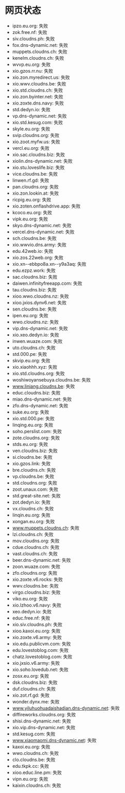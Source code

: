 # 网页状态
- ipzo.eu.org: 失败
- zok.free.nf: 失败
- siv.cloudns.ph: 失败
- fox.dns-dynamic.net: 失败
- muppets.cloudns.ch: 失败
- kenelm.cloudns.ch: 失败
- wvvp.eu.org: 失败
- xio.gzos.rr.nu: 失败
- xio.zon.myredirect.us: 失败
- xio.wwv.cloudns.be: 失败
- xio.std.cloudns.ch: 失败
- xio.zon.byinter.net: 失败
- xio.zoxte.dns.navy: 失败
- std.dedyn.io: 失败
- vp.dns-dynamic.net: 失败
- xio.std.kesug.com: 失败
- skyle.eu.org: 失败
- svip.cloudns.org: 失败
- xio.zoot.myfw.us: 失败
- vercl.eu.org: 失败
- xio.sac.cloudns.biz: 失败
- xiolin.dns-dynamic.net: 失败
- xio.stu.loveslife.biz: 失败
- vice.cloudns.be: 失败
- linwen.rf.gd: 失败
- pan.cloudns.org: 失败
- xio.zon.lookin.at: 失败
- ricpig.eu.org: 失败
- xio.zoten.onflashdrive.app: 失败
- kcoco.eu.org: 失败
- vipk.eu.org: 失败
- skyo.dns-dynamic.net: 失败
- vercel.dns-dynamic.net: 失败
- sch.cloudns.be: 失败
- xio.wwvio.dns.army: 失败
- edu.42web.io: 失败
- xio.zos.22web.org: 失败
- xio.xn--ebbpo8a.xn--y9a3aq: 失败
- edu.ezpz.work: 失败
- sac.cloudns.biz: 失败
- daiwen.infinityfreeapp.com: 失败
- tau.cloudns.biz: 失败
- xioo.wwo.cloudns.nz: 失败
- xioo.jxios.dynv6.net: 失败
- sen.cloudns.be: 失败
- ipen.eu.org: 失败
- wwo.cloudns.nz: 失败
- vip.dns-dynamic.net: 失败
- xio.xeo.dedyn.io: 失败
- inwen.wuaze.com: 失败
- uto.cloudns.ch: 失败
- std.000.pe: 失败
- skvip.eu.org: 失败
- xio.xiaohhh.xyz: 失败
- xio.std.cloudns.org: 失败
- woshiwoyansebuya.cloudns.be: 失败
- www.liniang.cloudns.be: 失败
- educ.cloudns.biz: 失败
- miao.dns-dynamic.net: 失败
- zfo.dns-dynamic.net: 失败
- suke.eu.org: 失败
- xio.std.000.pe: 失败
- linqing.eu.org: 失败
- soho.perslist.com: 失败
- zote.cloudns.org: 失败
- stds.eu.org: 失败
- ven.cloudns.biz: 失败
- si.cloudns.be: 失败
- xio.gzos.link: 失败
- bre.cloudns.ch: 失败
- vp.cloudns.be: 失败
- std.cloudns.org: 失败
- zoot.unaux.com: 失败
- std.great-site.net: 失败
- zot.dedyn.io: 失败
- vx.cloudns.ch: 失败
- linqin.eu.org: 失败
- xongan.eu.org: 失败
- www.muppets.cloudns.ch: 失败
- lzi.cloudns.ch: 失败
- mov.cloudns.org: 失败
- cdue.cloudns.ch: 失败
- vast.cloudns.ch: 失败
- beer.dns-dynamic.net: 失败
- zoon.wuaze.com: 失败
- zfo.cloudns.org: 失败
- xio.zoxte.v6.rocks: 失败
- wwv.cloudns.be: 失败
- virgo.cloudns.biz: 失败
- viko.eu.org: 失败
- xio.lzhoo.v6.navy: 失败
- xeo.dedyn.io: 失败
- educ.free.nf: 失败
- xio.siv.cloudns.ph: 失败
- xioo.kaxoi.eu.org: 失败
- xio.zoxte.v6.army: 失败
- xio.edu.publicvm.com: 失败
- edu.lovestoblog.com: 失败
- chatz.lovestoblog.com: 失败
- xio.jxsio.v6.army: 失败
- xio.soho.lovedub.net: 失败
- zosx.eu.org: 失败
- dsk.cloudns.biz: 失败
- duf.cloudns.ch: 失败
- xio.zot.rf.gd: 失败
- wonder.dynx.me: 失败
- www.yiluhuohuadaishadian.dns-dynamic.net: 失败
- diffireworks.cloudns.org: 失败
- shisi.dns-dynamic.net: 失败
- xio.vip.dns-dynamic.net: 失败
- std.kesug.com: 失败
- www.xiaomaomi.dns-dynamic.net: 失败
- kaxoi.eu.org: 失败
- wwo.cloudns.ch: 失败
- clo.cloudns.be: 失败
- edu.tkpk.cc: 失败
- xioo.educ.line.pm: 失败
- vipn.eu.org: 失败
- kaixin.cloudns.ch: 失败
